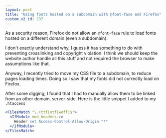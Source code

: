 ```yaml
---
layout: post
title: "Using fonts hosted on a subdomain with @font-face and Firefox"
custom_v2_id: 237
---
```


As a security reason, Firefox do not allow an `@font-face` rule to load fonts
hosted on a different domain (even a subdomain).

I don't exactly understand why, I guess it has something to do with preventing
crosslinking and copyright violation. I think we should keep the website
author handle all this stuff and not required the browser to make assumptions
like that.

Anyway, I recently tried to move my CSS file to a subdomain, to reduce pages
loading times. Doing so I saw that my fonts did not correctly load on Firefox.

After some digging, I found that I had to manually allow them to be linked
from an other domain, server-side. Here is the little snippet I added to my
`.htaccess`

```apache
<FilesMatch "\.(ttf|otf|woff)$">
  <IfModule mod_headers.c>
    Header set Access-Control-Allow-Origin "*"
  </IfModule>
</FilesMatch>
```

